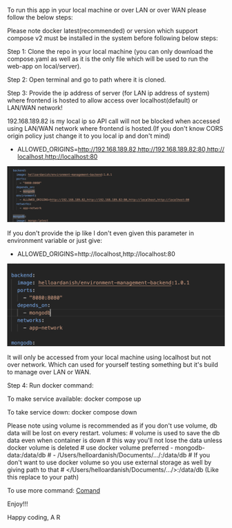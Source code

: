 To run this app in your local machine or over LAN or over WAN please follow the below steps:

Please note docker latest(recommended) or version which support compose v2 must be installed in the system before following below steps:

Step 1: Clone the repo in your local machine (you can only download the compose.yaml as well as it is the only file which will be used to run the web-app on local/server).

Step 2: Open terminal and go to path where it is cloned.

Step 3: Provide the ip address of server (for LAN ip address of system) where frontend is hosted to allow access over localhost(default) or LAN/WAN network!

192.168.189.82 is my local ip so API call will not be blocked when accessed using LAN/WAN network where frontend is hosted.(If you don't know CORS origin policy just change it to you local ip and don't mind)

- ALLOWED_ORIGINS=http://192.168.189.82,http://192.168.189.82:80,http://localhost,http://localhost:80

![alt text](image/1020.png)

If you don't provide the ip like I don't even given this parameter in environment variable or just give:

- ALLOWED_ORIGINS=http://localhost,http://localhost:80

![alt text](image/1021.png)


It will only be accessed from your local machine using localhost but not over network. Which can used for yourself testing something but it's build to manage over LAN or WAN.

Step 4: Run docker command:

To make service available:
docker compose up

To take service down:
docker compose down


Please note using volume is recommended as if you don't use volume, db data will be lost on every restart.
volumes:
      # volume is used to save the db data even when container is down
      # this way you'll not lose the data unless docker volume is deleted
      # use docker volume preferred
      - mongodb-data:/data/db
      # - /Users/helloardanish/Documents/.../:/data/db
      # If you don't want to use docker volume so you use external storage as well by giving path to that
      # </Users/helloardanish/Documents/.../>:/data/db (Like this replace to your path)


To use more command:
[Comand](command.md)


Enjoy!!!

Happy coding,
A R
